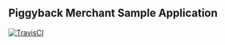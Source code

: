 ## Piggyback Merchant Sample Application

[![TravisCI](https://travis-ci.org/piggy1-mvn/piggyback-sample.svg?branch=master)](https://travis-ci.org/piggy1-mvn/piggyback-sample.svg?branch=master)
